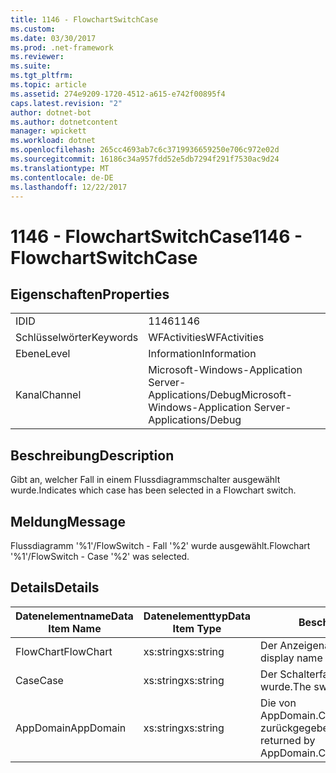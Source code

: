 ```yaml
---
title: 1146 - FlowchartSwitchCase
ms.custom: 
ms.date: 03/30/2017
ms.prod: .net-framework
ms.reviewer: 
ms.suite: 
ms.tgt_pltfrm: 
ms.topic: article
ms.assetid: 274e9209-1720-4512-a615-e742f00895f4
caps.latest.revision: "2"
author: dotnet-bot
ms.author: dotnetcontent
manager: wpickett
ms.workload: dotnet
ms.openlocfilehash: 265cc4693ab7c6c3719936659250e706c972e02d
ms.sourcegitcommit: 16186c34a957fdd52e5db7294f291f7530ac9d24
ms.translationtype: MT
ms.contentlocale: de-DE
ms.lasthandoff: 12/22/2017
---
```

# <a name="1146---flowchartswitchcase"></a><span data-ttu-id="8b452-102">1146 - FlowchartSwitchCase</span><span class="sxs-lookup"><span data-stu-id="8b452-102">1146 - FlowchartSwitchCase</span></span>
## <a name="properties"></a><span data-ttu-id="8b452-103">Eigenschaften</span><span class="sxs-lookup"><span data-stu-id="8b452-103">Properties</span></span>  
  
|||  
|-|-|  
|<span data-ttu-id="8b452-104">ID</span><span class="sxs-lookup"><span data-stu-id="8b452-104">ID</span></span>|<span data-ttu-id="8b452-105">1146</span><span class="sxs-lookup"><span data-stu-id="8b452-105">1146</span></span>|  
|<span data-ttu-id="8b452-106">Schlüsselwörter</span><span class="sxs-lookup"><span data-stu-id="8b452-106">Keywords</span></span>|<span data-ttu-id="8b452-107">WFActivities</span><span class="sxs-lookup"><span data-stu-id="8b452-107">WFActivities</span></span>|  
|<span data-ttu-id="8b452-108">Ebene</span><span class="sxs-lookup"><span data-stu-id="8b452-108">Level</span></span>|<span data-ttu-id="8b452-109">Information</span><span class="sxs-lookup"><span data-stu-id="8b452-109">Information</span></span>|  
|<span data-ttu-id="8b452-110">Kanal</span><span class="sxs-lookup"><span data-stu-id="8b452-110">Channel</span></span>|<span data-ttu-id="8b452-111">Microsoft-Windows-Application Server-Applications/Debug</span><span class="sxs-lookup"><span data-stu-id="8b452-111">Microsoft-Windows-Application Server-Applications/Debug</span></span>|  
  
## <a name="description"></a><span data-ttu-id="8b452-112">Beschreibung</span><span class="sxs-lookup"><span data-stu-id="8b452-112">Description</span></span>  
 <span data-ttu-id="8b452-113">Gibt an, welcher Fall in einem Flussdiagrammschalter ausgewählt wurde.</span><span class="sxs-lookup"><span data-stu-id="8b452-113">Indicates which case has been selected in a Flowchart switch.</span></span>  
  
## <a name="message"></a><span data-ttu-id="8b452-114">Meldung</span><span class="sxs-lookup"><span data-stu-id="8b452-114">Message</span></span>  
 <span data-ttu-id="8b452-115">Flussdiagramm '%1'/FlowSwitch - Fall '%2' wurde ausgewählt.</span><span class="sxs-lookup"><span data-stu-id="8b452-115">Flowchart '%1'/FlowSwitch - Case '%2' was selected.</span></span>  
  
## <a name="details"></a><span data-ttu-id="8b452-116">Details</span><span class="sxs-lookup"><span data-stu-id="8b452-116">Details</span></span>  
  
|<span data-ttu-id="8b452-117">Datenelementname</span><span class="sxs-lookup"><span data-stu-id="8b452-117">Data Item Name</span></span>|<span data-ttu-id="8b452-118">Datenelementtyp</span><span class="sxs-lookup"><span data-stu-id="8b452-118">Data Item Type</span></span>|<span data-ttu-id="8b452-119">Beschreibung</span><span class="sxs-lookup"><span data-stu-id="8b452-119">Description</span></span>|  
|--------------------|--------------------|-----------------|  
|<span data-ttu-id="8b452-120">FlowChart</span><span class="sxs-lookup"><span data-stu-id="8b452-120">FlowChart</span></span>|<span data-ttu-id="8b452-121">xs:string</span><span class="sxs-lookup"><span data-stu-id="8b452-121">xs:string</span></span>|<span data-ttu-id="8b452-122">Der Anzeigename des FlowChart.</span><span class="sxs-lookup"><span data-stu-id="8b452-122">The display name of the FlowChart.</span></span>|  
|<span data-ttu-id="8b452-123">Case</span><span class="sxs-lookup"><span data-stu-id="8b452-123">Case</span></span>|<span data-ttu-id="8b452-124">xs:string</span><span class="sxs-lookup"><span data-stu-id="8b452-124">xs:string</span></span>|<span data-ttu-id="8b452-125">Der Schalterfall, der ausgewählt wurde.</span><span class="sxs-lookup"><span data-stu-id="8b452-125">The switch case that selected.</span></span>|  
|<span data-ttu-id="8b452-126">AppDomain</span><span class="sxs-lookup"><span data-stu-id="8b452-126">AppDomain</span></span>|<span data-ttu-id="8b452-127">xs:string</span><span class="sxs-lookup"><span data-stu-id="8b452-127">xs:string</span></span>|<span data-ttu-id="8b452-128">Die von AppDomain.CurrentDomain.FriendlyName zurückgegebene Zeichenfolge.</span><span class="sxs-lookup"><span data-stu-id="8b452-128">The string returned by AppDomain.CurrentDomain.FriendlyName.</span></span>|
